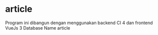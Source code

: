 # article

Program ini dibangun dengan menggunakan backend CI 4 dan frontend VueJs 3
Database Name article
